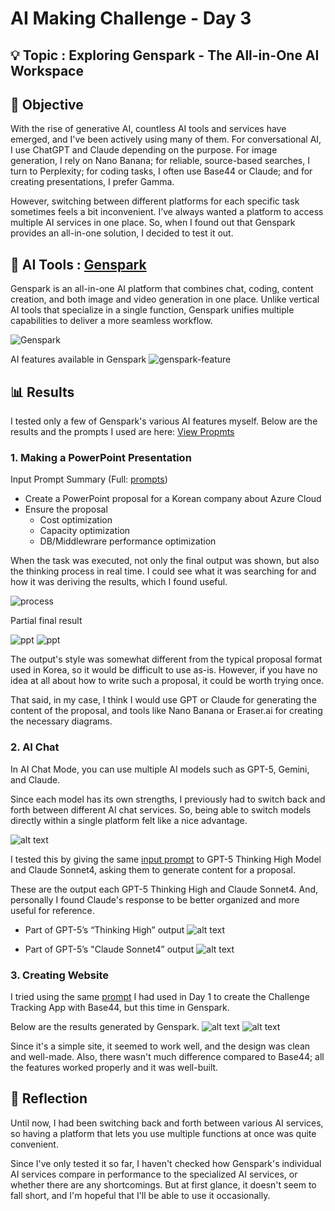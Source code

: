 # AI Making Challenge - Day 3

## 💡 Topic : Exploring Genspark - The All-in-One AI Workspace


## 🎯 Objective
With the rise of generative AI, countless AI tools and services have emerged, and I've been actively using many of them. For conversational AI, I use ChatGPT and Claude depending on the purpose. For image generation, I rely on Nano Banana; for reliable, source-based searches, I turn to Perplexity; for coding tasks, I often use Base44 or Claude; and for creating presentations, I prefer Gamma.

However, switching between different platforms for each specific task sometimes feels a bit inconvenient. I’ve always wanted a platform to access multiple AI services in one place. So, when I found out that Genspark provides an all-in-one solution, I decided to test it out.


## 🤖 AI Tools : [Genspark](https://www.genspark.ai/)
Genspark is an all-in-one AI platform that combines chat, coding, content creation, and both image and video generation in one place. Unlike vertical AI tools that specialize in a single function, Genspark unifies multiple capabilities to deliver a more seamless workflow.

![Genspark](images/genspark.png)

AI features available in Genspark
![genspark-feature](images/genspark-feature.png)



## 📊 Results
I tested only a few of Genspark's various AI features myself. Below are the results and the prompts I used are here: [View Propmts](sources)
### 1. Making a PowerPoint Presentation
Input Prompt Summary (Full: [prompts](sources/ppt-prompts.md))
- Create a PowerPoint proposal for a Korean company about Azure Cloud
- Ensure the proposal
    - Cost optimization
    - Capacity optimization
    - DB/Middlewrare performance optimization

When the task was executed, not only the final output was shown, but also the thinking process in real time. I could see what it was searching for and how it was deriving the results, which I found useful.

![process](images/ppt-process.png)

Partial final result

![ppt](images/ppt1.png)
![ppt](images/ppt2.png)

The output's style was somewhat different from the typical proposal format used in Korea, so it would be difficult to use as-is. However, if you have no idea at all about how to write such a proposal, it could be worth trying once.

That said, in my case, I think I would use GPT or Claude for generating the content of the proposal, and tools like Nano Banana or Eraser.ai for creating the necessary diagrams.

### 2. AI Chat
In AI Chat Mode, you can use multiple AI models such as GPT-5, Gemini, and Claude.

Since each model has its own strengths, I previously had to switch back and forth between different AI chat services. So, being able to switch models directly within a single platform felt like a nice advantage.


![alt text](images/image.png)

I tested this by giving the same [input prompt](sources/chat-prompts.md) to GPT-5 Thinking High Model and Claude Sonnet4, asking them to generate content for a proposal.

These are the output each GPT-5 Thinking High and Claude Sonnet4. And, personally I found Claude's response to be better organized and more useful for reference.

- Part of GPT-5’s “Thinking High” output
![alt text](images/image-1.png)

- Part of GPT-5’s "Claude Sonnet4” output 
![alt text](images/image-2.png)

### 3. Creating Website
I tried using the same [prompt](sources/coding-prompts.md) I had used in Day 1 to create the Challenge Tracking App with Base44, but this time in Genspark.

Below are the results generated by Genspark.
![alt text](images/image-3.png)
![alt text](images/image-4.png)

Since it's a simple site, it seemed to work well, and the design was clean and well-made. Also, there wasn't much difference compared to Base44; all the features worked properly and it was well-built.

## 📝 Reflection

Until now, I had been switching back and forth between various AI services, so having a platform that lets you use multiple functions at once was quite convenient.

Since I've only tested it so far, I haven't checked how Genspark's individual AI services compare in performance to the specialized AI services, or whether there are any shortcomings. But at first glance, it doesn't seem to fall short, and I'm hopeful that I'll be able to use it occasionally.
